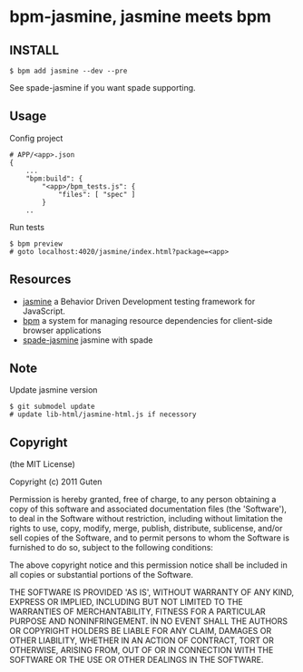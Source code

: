 bpm-jasmine, jasmine meets bpm
==============================

INSTALL
-------

`$ bpm add jasmine --dev --pre`

See spade-jasmine if you want spade supporting.

Usage
------

Config project 

	# APP/<app>.json
	{
		...
		"bpm:build": {
			"<app>/bpm_tests.js": {
				"files": [ "spec" ]
			}
		..

Run tests 

	$ bpm preview
	# goto localhost:4020/jasmine/index.html?package=<app>
	

Resources
---------

* [jasmine](https://github.com/pivotal/jasmine) a Behavior Driven Development testing framework for JavaScript.
* [bpm](https://github.com/bpm/bpm) a system for managing resource dependencies for client-side browser applications
* [spade-jasmine](http://github.com/GutenYe/spade-jasmine) jasmine with spade


Note
----

Update jasmine version

	$ git submodel update
	# update lib-html/jasmine-html.js if necessory

Copyright
---------

(the MIT License)

Copyright (c) 2011 Guten

Permission is hereby granted, free of charge, to any person obtaining a copy of this software and associated documentation files (the 'Software'), to deal in the Software without restriction, including without limitation the rights to use, copy, modify, merge, publish, distribute, sublicense, and/or sell copies of the Software, and to permit persons to whom the Software is furnished to do so, subject to the following conditions:

The above copyright notice and this permission notice shall be included in all copies or substantial portions of the Software.

THE SOFTWARE IS PROVIDED 'AS IS', WITHOUT WARRANTY OF ANY KIND, EXPRESS OR IMPLIED, INCLUDING BUT NOT LIMITED TO THE WARRANTIES OF MERCHANTABILITY, FITNESS FOR A PARTICULAR PURPOSE AND NONINFRINGEMENT.  IN NO EVENT SHALL THE AUTHORS OR COPYRIGHT HOLDERS BE LIABLE FOR ANY CLAIM, DAMAGES OR OTHER LIABILITY, WHETHER IN AN ACTION OF CONTRACT, TORT OR OTHERWISE, ARISING FROM, OUT OF OR IN CONNECTION WITH THE SOFTWARE OR THE USE OR OTHER DEALINGS IN THE SOFTWARE.
